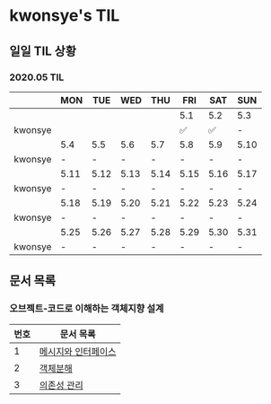 # kwonsye's TIL


## 일일 TIL 상황

### 2020.05 TIL
||MON|TUE|WED|THU|FRI|SAT|SUN|
|---|---|---|---|---|---|---|---|
||||||5.1|5.2|5.3|
|kwonsye|||||✅|✅|-|
||5.4|5.5|5.6|5.7|5.8|5.9|5.10|
|kwonsye|-|-|-|-|-|-|-|
||5.11|5.12|5.13|5.14|5.15|5.16|5.17|
|kwonsye|-|-|-|-|-|-|-|
||5.18|5.19|5.20|5.21|5.22|5.23|5.24|
|kwonsye|-|-|-|-|-|-|-|
||5.25|5.26|5.27|5.28|5.29|5.30|5.31|
|kwonsye|-|-|-|-|-|-|-|

## 문서 목록

### 오브젝트-코드로 이해하는 객체지향 설계
|번호|문서 목록|
|---|---|
|1|[메시지와 인터페이스](./2020-04-20/object_message_and_interface.md)|
|2|[객체분해](./2020-04-22/object_decomposition.md)|
|3|[의존성 관리](./2020-04-30/object_dependency.md)|